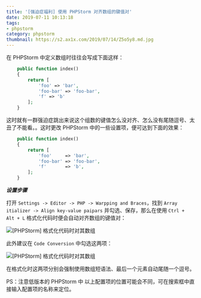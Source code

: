 ```yaml
---
title: '[强迫症福利] 使用 PHPStorm 对齐数组的键值对'
date: 2019-07-11 10:13:18
tags:
- phpstorm
category: phpstorm
thumbnail: https://s2.ax1x.com/2019/07/14/Z5o5y8.md.jpg
---
```

在 PHPStorm 中定义数组时往往会写成下面这样：
```php
    public function index()
    {
        return [
            'foo' => 'bar',
            'foo-bar' => 'foo-bar',
            'f' => 'b'
        ];
    }
```
这时就有一群强迫症跳出来说这个组数的键值怎么没对齐、怎么没有尾随逗号、太丑了不能看。。这时更改 PHPStorm 中的一些设置项，便可达到下面的效果：
```php
    public function index()
    {
        return [
            'foo'     => 'bar',
            'foo-bar' => 'foo-bar',
            'f'       => 'b',
        ];
    }
```
***设置步骤***

打开 `Settings -> Editor -> PHP -> Warpping and Braces`，找到 `Array itializer -> Align key-value paipars` 并勾选、保存，那么在使用 `Ctrl + Alt + L` 格式化代码时便会自动对齐数组的键值对：

![[PHPStorm] 格式化代码时对其数组](https://iocaffcdn.phphub.org/uploads/images/201905/31/26289/L6OS4IACA1.jpg!large)

此外建议在 `Code Conversion` 中勾选这两项：

![[PHPStorm] 格式化代码时对其数组](https://iocaffcdn.phphub.org/uploads/images/201905/31/26289/E7VJ9UVze1.png!large)

在格式化时这两项分别会强制使用数组短语法、最后一个元素自动尾随一个逗号。

PS：注意低版本的 PHPStorm 中 以上配置项的位置可能会不同，可在搜索框中直接输入配置项的名称来定位。
